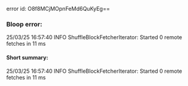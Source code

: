 error id: O8f8MCjMOpnFeMd6QuKyEg==
### Bloop error:

25/03/25 16:57:40 INFO ShuffleBlockFetcherIterator: Started 0 remote fetches in 11 ms
#### Short summary: 

25/03/25 16:57:40 INFO ShuffleBlockFetcherIterator: Started 0 remote fetches in 11 ms